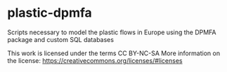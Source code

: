 # plastic-dpmfa

Scripts necessary to model the plastic flows in Europe using the DPMFA package and custom SQL databases

This work is licensed under the terms CC BY-NC-SA More information on the license: https://creativecommons.org/licenses/#licenses
